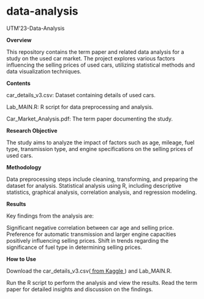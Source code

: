# data-analysis
UTM'23-Data-Analysis

**Overview**

This repository contains the term paper and related data analysis for a study on the used car market. The project explores various factors influencing the selling prices of used cars, utilizing statistical methods and data visualization techniques.

**Contents**

car_details_v3.csv: Dataset containing details of used cars.

Lab_MAIN.R: R script for data preprocessing and analysis.

Car_Market_Analysis.pdf: The term paper documenting the study.

**Research Objective**

The study aims to analyze the impact of factors such as age, mileage, fuel type, transmission type, and engine specifications on the selling prices of used cars.

**Methodology**

Data preprocessing steps include cleaning, transforming, and preparing the dataset for analysis.
Statistical analysis using R, including descriptive statistics, graphical analysis, correlation analysis, and regression modeling.

**Results**

Key findings from the analysis are:

Significant negative correlation between car age and selling price.
Preference for automatic transmission and larger engine capacities positively influencing selling prices.
Shift in trends regarding the significance of fuel type in determining selling prices.

**How to Use**

Download the car_details_v3.csv([ from Kaggle ](https://www.kaggle.com/code/tabriznagiyev/car-details-v3/input)) and Lab_MAIN.R.

Run the R script to perform the analysis and view the results.
Read the term paper for detailed insights and discussion on the findings.
